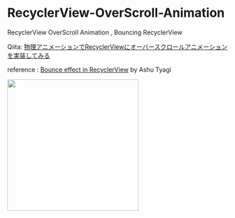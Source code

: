 # RecyclerView-OverScroll-Animation
RecyclerView OverScroll Animation , Bouncing RecyclerView

Qiita: [物理アニメーションでRecyclerViewにオーバースクロールアニメーションを実装してみる](https://qiita.com/YS-BETA/items/d914abbce96b927723cb)

reference : [Bounce effect in RecyclerView](https://medium.com/mindorks/bounce-effect-in-recyclerview-6463a7f81e5) by Ashu Tyagi

<img width="300" src="https://user-images.githubusercontent.com/52367439/89249275-c63d8300-d64c-11ea-9f91-88397cdd6c62.gif"/>
